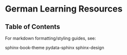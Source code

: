 # German Learning Resources

## Table of Contents

For markdown formatting/styling guides, see:

sphinx-book-theme
pydata-sphinx
sphinx-design